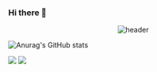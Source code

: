 ### Hi there 👋

<div align = "center">
  
  ![header](https://capsule-render.vercel.app/api?type=Transparent&text=전광휘)  
</div>


![Anurag's GitHub stats](https://github-readme-stats.vercel.app/api?username=jeonkwanghwi&show_icons=true&theme=radical)




<img src="https://img.shields.io/badge/Android-3DDC84?style=flat-square&logo=Android&logoColor=white"/>


<img src="https://img.shields.io/badge/Android-3DDC84?style=flat-square&logo=Android&logoColor=white"/>
  
  
  
<!--
**jeonkwanghwi/jeonkwanghwi** is a ✨ _special_ ✨ repository because its `README.md` (this file) appears on your GitHub profile.

Here are some ideas to get you started:

- 🔭 I’m currently working on ...
- 🌱 I’m currently learning ...
- 👯 I’m looking to collaborate on ...
- 🤔 I’m looking for help with ...
- 💬 Ask me about ...
- 📫 How to reach me: ...
- 😄 Pronouns: ...
- ⚡ Fun fact: ...
-->
